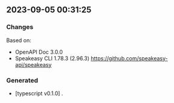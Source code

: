 

## 2023-09-05 00:31:25
### Changes
Based on:
- OpenAPI Doc 3.0.0 
- Speakeasy CLI 1.78.3 (2.96.3) https://github.com/speakeasy-api/speakeasy
### Generated
- [typescript v0.1.0] .